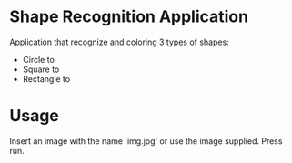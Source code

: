 # Shape Recognition Application

Application that recognize and coloring 3 types of shapes:
<ul>
  <li>Circle to </li>
  <li>Square to </li>
  <li>Rectangle to </li>
</ul>

# Usage
Insert an image with the name 'img.jpg' or use the image supplied. Press run.
